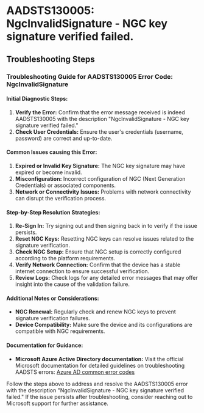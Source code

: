
# AADSTS130005: NgcInvalidSignature - NGC key signature verified failed.


## Troubleshooting Steps
### Troubleshooting Guide for AADSTS130005 Error Code: NgcInvalidSignature

#### Initial Diagnostic Steps:
1. **Verify the Error:** Confirm that the error message received is indeed AADSTS130005 with the description "NgcInvalidSignature - NGC key signature verified failed."
2. **Check User Credentials:** Ensure the user's credentials (username, password) are correct and up-to-date.

#### Common Issues causing this Error:
1. **Expired or Invalid Key Signature:** The NGC key signature may have expired or become invalid.
2. **Misconfiguration:** Incorrect configuration of NGC (Next Generation Credentials) or associated components.
3. **Network or Connectivity Issues:** Problems with network connectivity can disrupt the verification process.

#### Step-by-Step Resolution Strategies:
1. **Re-Sign In:** Try signing out and then signing back in to verify if the issue persists.
2. **Reset NGC Keys:** Resetting NGC keys can resolve issues related to the signature verification.
3. **Check NGC Setup:** Ensure that NGC setup is correctly configured according to the platform requirements.
4. **Verify Network Connection:** Confirm that the device has a stable internet connection to ensure successful verification.
5. **Review Logs:** Check logs for any detailed error messages that may offer insight into the cause of the validation failure.

#### Additional Notes or Considerations:
- **NGC Renewal:** Regularly check and renew NGC keys to prevent signature verification failures.
- **Device Compatibility:** Make sure the device and its configurations are compatible with NGC requirements.

#### Documentation for Guidance:
- **Microsoft Azure Active Directory documentation:** Visit the official Microsoft documentation for detailed guidelines on troubleshooting AADSTS errors: [Azure AD common error codes](https://docs.microsoft.com/en-us/azure/active-directory/develop/reference-aadsts-error-codes)

Follow the steps above to address and resolve the AADSTS130005 error with the description "NgcInvalidSignature - NGC key signature verified failed." If the issue persists after troubleshooting, consider reaching out to Microsoft support for further assistance.